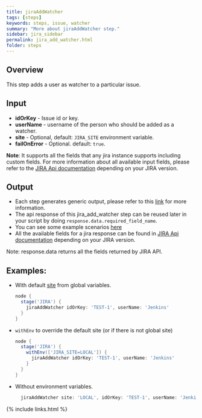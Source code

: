 ```yaml
---
title: jiraAddWatcher
tags: [steps]
keywords: steps, issue, watcher
summary: "More about jiraAddWatcher step."
sidebar: jira_sidebar
permalink: jira_add_watcher.html
folder: steps
---
```

## Overview

This step adds a user as watcher to a particular issue.

## Input

* **idOrKey** - Issue id or key.
* **userName** - username of the person who should be added as a watcher.
* **site** - Optional, default: `JIRA_SITE` environment variable.
* **failOnError** - Optional. default: `true`.

**Note**: It supports all the fields that any jira instance supports including custom fields. For more information about all available input fields, please refer to the [JIRA Api documentation](https://docs.atlassian.com/jira/REST/) depending on your JIRA version.

## Output

* Each step generates generic output, please refer to this [link](config.html#common-response--error-handling) for more information.
* The api response of this jira_add_watcher step can be reused later in your script by doing `response.data.required_field_name`.
* You can see some example scenarios [here](https://jenkinsci.github.io/jira-steps-plugin/common_usages.html)
* All the available fields for a jira response can be found in [JIRA Api documentation](https://docs.atlassian.com/jira/REST/) depending on your JIRA version.

Note: response.data returns all the fields returned by JIRA API.

## Examples:

* With default [site](config#environment-variables) from global variables.

  ```groovy
  node {
    stage('JIRA') {
      jiraAddWatcher idOrKey: 'TEST-1', userName: 'Jenkins'
    }
  }
  ```
* `withEnv` to override the default site (or if there is not global site)

  ```groovy
  node {
    stage('JIRA') {
      withEnv(['JIRA_SITE=LOCAL']) {
        jiraAddWatcher idOrKey: 'TEST-1', userName: 'Jenkins'
      }
    }
  }
  ```
* Without environment variables.

  ```groovy
    jiraAddWatcher site: 'LOCAL', idOrKey: 'TEST-1', userName: 'Jenkins'
  ```

{% include links.html %}
